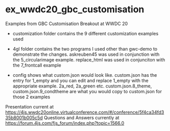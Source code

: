 # ex_wwdc20_gbc_customisation
Examples from GBC Customisation Breakout at WWDC 20

* customization folder contains the 9 different customization examples used

* 4gl folder contains the two programs I used other than gwc-demo to demonstrate the changes.  askreuben45 was used in conjunction with the 5_circularimage example.  replace_html was used in conjunciton with the 7_frontcall example

* config shows what custom.json would look like.  custom.json has the entry for 1_empty and you can edit and replace 1_empty with the appropriate example. 2a_red, 2a_green etc.  custom.json.8_theme, custom.json.9_condtheme are what you would copy to custom.json for those 2 examples

Presentation current at https://4js.wwdc20online.virtualconference.com/#/conference/5f4ca34fd335b8001b005c5d
Questions and Answers currently at  https://forum.4js.com/fjs_forum/index.php?topic=1566.0
